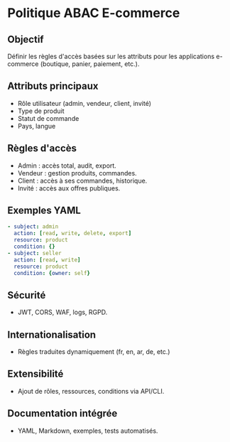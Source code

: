 # Politique ABAC E-commerce

## Objectif
Définir les règles d'accès basées sur les attributs pour les applications e-commerce (boutique, panier, paiement, etc.).

## Attributs principaux
- Rôle utilisateur (admin, vendeur, client, invité)
- Type de produit
- Statut de commande
- Pays, langue

## Règles d'accès
- Admin : accès total, audit, export.
- Vendeur : gestion produits, commandes.
- Client : accès à ses commandes, historique.
- Invité : accès aux offres publiques.

## Exemples YAML
```yaml
- subject: admin
  action: [read, write, delete, export]
  resource: product
  condition: {}
- subject: seller
  action: [read, write]
  resource: product
  condition: {owner: self}
```

## Sécurité
- JWT, CORS, WAF, logs, RGPD.

## Internationalisation
- Règles traduites dynamiquement (fr, en, ar, de, etc.)

## Extensibilité
- Ajout de rôles, ressources, conditions via API/CLI.

## Documentation intégrée
- YAML, Markdown, exemples, tests automatisés.
